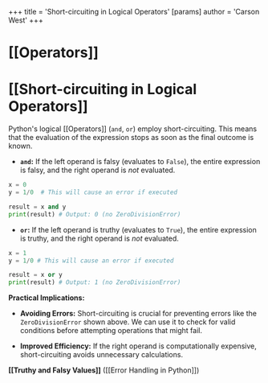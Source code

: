 +++
 title = 'Short-circuiting in Logical Operators'
[params]
	author = 'Carson West'
+++
# [[Operators]]
# [[Short-circuiting in Logical Operators]] 
Python's logical [[Operators]] (`and`, `or`) employ short-circuiting.  This means that the evaluation of the expression stops as soon as the final outcome is known.

* **`and`:**  If the left operand is falsy (evaluates to `False`), the entire expression is falsy, and the right operand is *not* evaluated.

```python
x = 0
y = 1/0  # This will cause an error if executed

result = x and y 
print(result) # Output: 0 (no ZeroDivisionError)
```

* **`or`:** If the left operand is truthy (evaluates to `True`), the entire expression is truthy, and the right operand is *not* evaluated.

```python
x = 1
y = 1/0 # This will cause an error if executed

result = x or y
print(result) # Output: 1 (no ZeroDivisionError)
```

**Practical Implications:**

* **Avoiding Errors:** Short-circuiting is crucial for preventing errors like the `ZeroDivisionError` shown above.  We can use it to check for valid conditions before attempting operations that might fail.

* **Improved Efficiency:**  If the right operand is computationally expensive, short-circuiting avoids unnecessary calculations.


**[[Truthy and Falsy Values]]**  ([[Error Handling in Python]])
